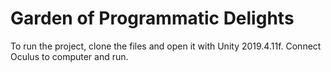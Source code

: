 # Garden of Programmatic Delights

To run the project, clone the files and open it with Unity 2019.4.11f. Connect Oculus to computer and run.
